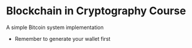 # Blockchain in Cryptography Course
A simple Bitcoin system implementation

* Remember to generate your wallet first
